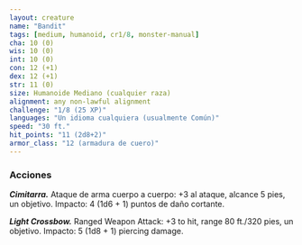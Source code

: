 ```yaml
---
layout: creature
name: "Bandit"
tags: [medium, humanoid, cr1/8, monster-manual]
cha: 10 (0)
wis: 10 (0)
int: 10 (0)
con: 12 (+1)
dex: 12 (+1)
str: 11 (0)
size: Humanoide Mediano (cualquier raza)
alignment: any non-lawful alignment
challenge: "1/8 (25 XP)"
languages: "Un idioma cualquiera (usualmente Común)"
speed: "30 ft."
hit_points: "11 (2d8+2)"
armor_class: "12 (armadura de cuero)"
---
```


### Acciones

***Cimitarra.*** Ataque de arma cuerpo a cuerpo: +3 al ataque, alcance 5 pies, un objetivo. Impacto: 4 (1d6 + 1) puntos de daño cortante.

***Light Crossbow.*** Ranged Weapon Attack: +3 to hit, range 80 ft./320 pies, un objetivo. Impacto: 5 (1d8 + 1) piercing damage.